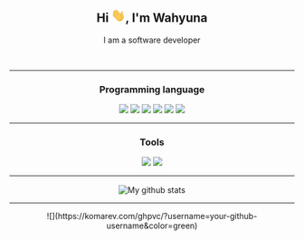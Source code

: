 <section id="about">
  <div align="center">
<h2>Hi <img height="24" src="https://raw.githubusercontent.com/ABSphreak/ABSphreak/master/gifs/Hi.gif" alt="hi" />, I'm Wahyuna</h2>
</div>
<p align="center">I am a software developer</p>
<br>
</section>
<hr />
<section id="language">
  <div align=center>
<h3>Programming language</h3>
<p>
<img src="https://img.shields.io/badge/PHP-777BB4?style=for-the-badge&logo=php&logoColor=white" />
<img src="https://img.shields.io/badge/C%2B%2B-00599C?style=for-the-badge&logo=c%2B%2B&logoColor=white" />
  <img src="https://img.shields.io/badge/Python-3776AB?style=for-the-badge&logo=python&logoColor=white" />
<img src="https://img.shields.io/badge/JavaScript-323330?style=for-the-badge&logo=javascript&logoColor=F7DF1E" />
  <img src="https://img.shields.io/badge/HTML5-E34F26?style=for-the-badge&logo=html5&logoColor=white" />
  <img src="https://img.shields.io/badge/CSS3-1572B6?style=for-the-badge&logo=css3&logoColor=white" />
</p>
<hr />
</div>
<section>
<section id="tools">
  <div align="center">
    <h3>Tools</h3>
<p>
  <img src="https://img.shields.io/badge/Visual_Studio_Code-0078D4?style=for-the-badge&logo=visual%20studio%20code&logoColor=white" />
  <img src="https://img.shields.io/badge/sublime_text-%23575757.svg?&style=for-the-badge&logo=sublime-text&logoColor=important" />
</p>
  </div>
</section>
<hr />
<section>
  <div align="center">
<img width="350" align="center" src="https://github-readme-stats.vercel.app/api?username=Wahyunaa&show_icons=true&include_all_commits=true&theme=cobalt&hide_border=true" alt="My github stats" /> 
  </div>
</section>
<hr />
<section>
<div align="center">
![](https://komarev.com/ghpvc/?username=your-github-username&color=green)
</section>
